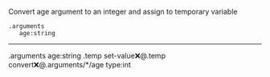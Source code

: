 Convert age argument to an integer and assign to temporary variable

```hyperlambda
.arguments
   age:string
```
---
.arguments
   age:string
.temp
set-value:x:@.temp
   convert:x:@.arguments/*/age
      type:int

